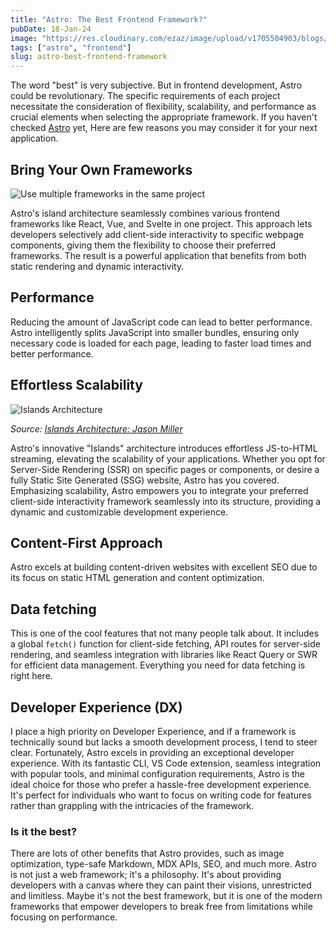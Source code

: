 ```yaml
---
title: "Astro: The Best Frontend Framework?"
pubDate: 18-Jan-24
image: "https://res.cloudinary.com/ezaz/image/upload/v1705504903/blogs/rknetyww75yqkudqwbda.png"
tags: ["astro", "frontend"]
slug: astro-best-frontend-framework
---
```


The word "best" is very subjective. But in frontend development, Astro could be revolutionary. The specific requirements of each project necessitate the consideration of flexibility, scalability, and performance as crucial elements when selecting the appropriate framework. If you haven't checked [Astro](https://astro.build/) yet, Here are few reasons you may consider it for your next application.

## Bring Your Own Frameworks

![Use multiple frameworks in the same project](https://res.cloudinary.com/ezaz/image/upload/v1705507629/blog-images/mawxf8tcbedwwxx3vzr5.png)

Astro's island architecture seamlessly combines various frontend frameworks like React, Vue, and Svelte in one project. This approach lets developers selectively add client-side interactivity to specific webpage components, giving them the flexibility to choose their preferred frameworks. The result is a powerful application that benefits from both static rendering and dynamic interactivity.

## Performance

Reducing the amount of JavaScript code can lead to better performance. Astro intelligently splits JavaScript into smaller bundles, ensuring only necessary code is loaded for each page, leading to faster load times and better performance.

## Effortless Scalability

![Islands Architecture](https://res.cloudinary.com/wedding-website/image/upload/v1596766231/islands-architecture-1.png)

_Source: [Islands Architecture: Jason Miller](https://jasonformat.com/islands-architecture/)_

Astro's innovative "Islands" architecture introduces effortless JS-to-HTML streaming, elevating the scalability of your applications. Whether you opt for Server-Side Rendering (SSR) on specific pages or components, or desire a fully Static Site Generated (SSG) website, Astro has you covered. Emphasizing scalability, Astro empowers you to integrate your preferred client-side interactivity framework seamlessly into its structure, providing a dynamic and customizable development experience.

## Content-First Approach

Astro excels at building content-driven websites with excellent SEO due to its focus on static HTML generation and content optimization.

## Data fetching

This is one of the cool features that not many people talk about. It includes a global `fetch()` function for client-side fetching, API routes for server-side rendering, and seamless integration with libraries like React Query or SWR for efficient data management. Everything you need for data fetching is right here.

## Developer Experience (DX)

I place a high priority on Developer Experience, and if a framework is technically sound but lacks a smooth development process, I tend to steer clear. Fortunately, Astro excels in providing an exceptional developer experience. With its fantastic CLI, VS Code extension, seamless integration with popular tools, and minimal configuration requirements, Astro is the ideal choice for those who prefer a hassle-free development experience. It's perfect for individuals who want to focus on writing code for features rather than grappling with the intricacies of the framework.

### Is it the best?

There are lots of other benefits that Astro provides, such as image optimization, type-safe Markdown, MDX APIs, SEO, and much more. Astro is not just a web framework; it's a philosophy. It's about providing developers with a canvas where they can paint their visions, unrestricted and limitless. Maybe it's not the best framework, but it is one of the modern frameworks that empower developers to break free from limitations while focusing on performance.
